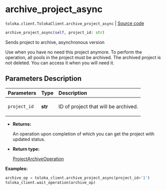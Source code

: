 # archive_project_async
`toloka.client.TolokaClient.archive_project_async` | [Source code](https://github.com/Toloka/toloka-kit/blob/v1.0.1/src/client/__init__.py#L40)

```python
archive_project_async(self, project_id: str)
```

Sends project to archive, asynchronous version


Use when you have no need this project anymore. To perform the operation, all pools in the project must be archived.
The archived project is not deleted. You can access it when you will need it.

## Parameters Description

| Parameters | Type | Description |
| :----------| :----| :-----------|
`project_id`|**str**|<p>ID of project that will be archived.</p>

* **Returns:**

  An operation upon completion of which you can get the project with updated status.

* **Return type:**

  [ProjectArchiveOperation](toloka.client.operations.ProjectArchiveOperation.md)

**Examples:**

```python
archive_op = toloka_client.archive_project_async(project_id='1')
toloka_client.wait_operation(archive_op)
```
